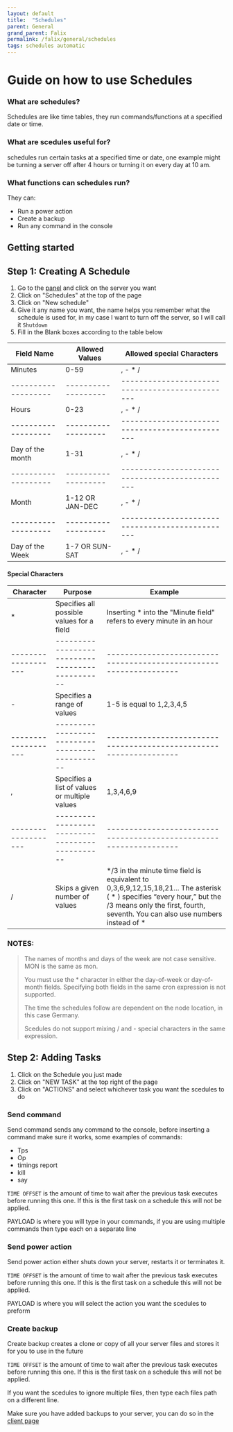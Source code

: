 ```yaml
---
layout: default
title:  "Schedules"
parent: General
grand_parent: Falix
permalink: /falix/general/schedules
tags: schedules automatic
---
```


# Guide on how to use Schedules

### What are schedules?
Schedules are like time tables, they run commands/functions at a specified date or time.

### What are scedules useful for? 
schedules run certain tasks at a specified time or date, one example might be turning a server off after 4 hours or turning it on every day at 10 am.

### What functions can schedules run?
They can:

+ Run a power action
+ Create a backup
+ Run any command in the console



## Getting started
## Step 1: Creating A Schedule

1. Go to the [panel](https://panel.falixnodes.net) and click on the server you want
2. Click on "Schedules" at the top of the page
3. Click on "New schedule" 
4. Give it any name you want, the name helps you remember what the schedule is used for, in my case I want to turn off the server, so I will call it `Shutdown`
5. Fill in the Blank boxes according to the table below

|Field Name         |Allowed Values     |Allowed special Characters                     |
|-------------------|-------------------|-----------------------------------------------|
|Minutes            |0-59               |, - * /                                        |
|-------------------|-------------------|-----------------------------------------------|
|Hours              |0-23               |, - * /                                        |
|-------------------|-------------------|-----------------------------------------------|
|Day of the month   |1-31               |, - * /                                        |
|-------------------|-------------------|-----------------------------------------------|
|Month              |1-12 OR JAN-DEC    |, - * /                                        |
|-------------------|-------------------|-----------------------------------------------|
|Day of the Week    |1-7  OR SUN-SAT    |, - * /                                        |


#### Special Characters

|Character          |Purpose                                        |Example                                                           |
|-------------------|-----------------------------------------------|------------------------------------------------------------------|
| *                 |Specifies all possible values for a field      |Inserting * into the "Minute field" refers to every minute in an hour |
|-------------------|-----------------------------------------------|------------------------------------------------------------------|
| -                 |Specifies a range of values                    |1-5 is equal to 1,2,3,4,5                                         |
|-------------------|-----------------------------------------------|------------------------------------------------------------------|
| ,                 |Specifies a list of values or multiple values  |1,3,4,6,9                                                         |
|-------------------|-----------------------------------------------|------------------------------------------------------------------|
| /                 |Skips a given number of values                 |*/3 in the minute time field is equivalent to 0,3,6,9,12,15,18,21... The asterisk ( * ) specifies “every hour,” but the /3 means only the first, fourth, seventh. You can also use numbers instead of *         |


### NOTES:
> The names of months and days of the week are not case sensitive. MON is the same as mon. 
>
> You must use the * character in either the day-of-week or day-of-month fields. Specifying both fields in the same cron expression is not supported.
>
> The time the schedules follow are dependent on the node location, in this case Germany.
>
> Scedules do not support mixing / and - special characters in the same expression.


## Step 2: Adding Tasks

1. Click on the Schedule you just made
2. Click on "NEW TASK" at the top right of the page
3. Click on "ACTIONS" and select whichever task you want the scedules to do


### Send command
Send command sends any command to the console, before inserting a command make sure it works, some examples of commands:
+ Tps
+ Op
+ timings report
+ kill
+ say

`TIME OFFSET` is the amount of time to wait after the previous task executes before running this one. If this is the first task on a schedule this will not be applied.

PAYLOAD is where you will type in your commands, if you are using multiple commands then type each on a separate line



### Send power action
Send power action either shuts down your server, restarts it or terminates it.

`TIME OFFSET` is the amount of time to wait after the previous task executes before running this one. If this is the first task on a schedule this will not be applied.

PAYLOAD is where you will select the action you want the scedules to preform

### Create backup
Create backup creates a clone or copy of all your server files and stores it for you to use in the future

`TIME OFFSET` is the amount of time to wait after the previous task executes before running this one. If this is the first task on a schedule this will not be applied.

If you want the scedules to ignore multiple files, then type each files path on a different line.

Make sure you have added backups to your server, you can do so in the [client page](https://client.falixnodes.net)
